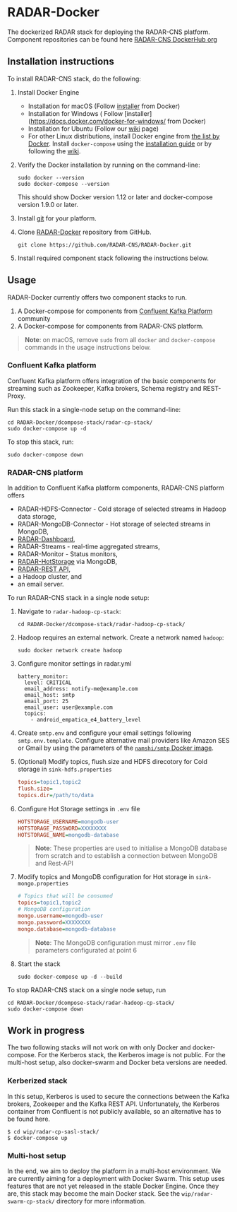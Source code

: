 # RADAR-Docker

The dockerized RADAR stack for deploying the RADAR-CNS platform. Component repositories can be found here [RADAR-CNS DockerHub org](https://hub.docker.com/u/radarcns/dashboard/)

## Installation instructions 
To install RADAR-CNS stack, do the following: 

1. Install Docker Engine
	  * Installation for macOS (Follow [installer](https://docs.docker.com/engine/installation/mac/) from Docker)
	  * Installation for Windows ( Follow [installer](https://docs.docker.com/docker-for-windows/ from Docker)
	  * Installation for Ubuntu (Follow our [wiki](https://github.com/RADAR-CNS/RADAR-Docker/wiki/How-to-set-up-docker-on-ubuntu) page)
	  * For other Linux distributions, install Docker engine from [the list by Docker](https://docs.docker.com/engine/installation/). Install `docker-compose` using the [installation guide](https://docs.docker.com/compose/install/) or by following the [wiki](https://github.com/RADAR-CNS/RADAR-Docker/wiki/How-to-set-up-docker-on-ubuntu#install-docker-compose).
2. Verify the Docker installation by running on the command-line:

	```shell
	sudo docker --version
	sudo docker-compose --version
	```
	This should show Docker version 1.12 or later and docker-compose version 1.9.0 or later.
3. Install [git](https://git-scm.com/book/en/v2/Getting-Started-Installing-Git) for your platform.
4. Clone [RADAR-Docker](https://github.com/RADAR-CNS/RADAR-Docker) repository from GitHub.

    ```shell
    git clone https://github.com/RADAR-CNS/RADAR-Docker.git
    ```
5. Install required component stack following the instructions below.

## Usage

RADAR-Docker currently offers two component stacks to run.

1. A Docker-compose for components from [Confluent Kafka Platform](http://docs.confluent.io/3.1.0/) community 
2. A Docker-compose for components from RADAR-CNS platform.

> **Note**: on macOS, remove `sudo` from all `docker` and `docker-compose` commands in the usage instructions below.

### Confluent Kafka platform
Confluent Kafka platform offers integration of the basic components for streaming such as Zookeeper, Kafka brokers, Schema registry and REST-Proxy. 

Run this stack in a single-node setup on the command-line:

```shell
cd RADAR-Docker/dcompose-stack/radar-cp-stack/
sudo docker-compose up -d
```

To stop this stack, run:

```shell
sudo docker-compose down
```

### RADAR-CNS platform

In addition to Confluent Kafka platform components, RADAR-CNS platform offers

* RADAR-HDFS-Connector - Cold storage of selected streams in Hadoop data storage,
* RADAR-MongoDB-Connector - Hot storage of selected streams in MongoDB,
* [RADAR-Dashboard](https://github.com/RADAR-CNS/RADAR-Dashboard),
* RADAR-Streams - real-time aggregated streams,
* RADAR-Monitor - Status monitors,
* [RADAR-HotStorage](https://github.com/RADAR-CNS/RADAR-HotStorage) via MongoDB, 
* [RADAR-REST API](https://github.com/RADAR-CNS/RADAR-RestApi),
* a Hadoop cluster, and
* an email server.

To run RADAR-CNS stack in a single node setup:

1. Navigate to `radar-hadoop-cp-stack`:

    ```shell
    cd RADAR-Docker/dcompose-stack/radar-hadoop-cp-stack/
    ```
2. Hadoop requires an external network. Create a network named `hadoop`:
 
    ```shell
    sudo docker network create hadoop
    ```
3. Configure monitor settings in radar.yml
 
    ```
    battery_monitor:
      level: CRITICAL
      email_address: notify-me@example.com
      email_host: smtp
      email_port: 25
      email_user: user@example.com
      topics:
        - android_empatica_e4_battery_level
     ```
4. Create `smtp.env` and configure your email settings following `smtp.env.template`. Configure alternative mail providers like Amazon SES or Gmail by using the parameters of the [`namshi/smtp` Docker image](https://hub.docker.com/r/namshi/smtp/).
5. (Optional) Modify topics, flush.size and HDFS direcotory for Cold storage in `sink-hdfs.properties`
 
    ```ini
    topics=topic1,topic2
    flush.size=
    topics.dir=/path/to/data
    ```
6. Configure Hot Storage settings in `.env` file
 
    ```ini
    HOTSTORAGE_USERNAME=mongodb-user
    HOTSTORAGE_PASSWORD=XXXXXXXX
    HOTSTORAGE_NAME=mongodb-database
    ```
    > **Note**: These properties are used to initialise a MongoDB database from scratch and to establish a connection between MongoDB and Rest-API   
7. Modify topics and MongoDB configuration for Hot storage in `sink-mongo.properties`
 
    ```ini
    # Topics that will be consumed
    topics=topic1,topic2
    # MongoDB configuration
    mongo.username=mongodb-user
    mongo.password=XXXXXXXX
    mongo.database=mongodb-database
    ```
    > **Note**: The MongoDB configuration must mirror `.env` file parameters configurated at point 6
8. Start the stack
 
    ```shell
    sudo docker-compose up -d --build
    ```

To stop RADAR-CNS stack on a single node setup, run

```shell
cd RADAR-Docker/dcompose-stack/radar-hadoop-cp-stack/
sudo docker-compose down
```

## Work in progress

The two following stacks will not work on with only Docker and docker-compose. For the Kerberos stack, the Kerberos image is not public. For the multi-host setup, also docker-swarm and Docker beta versions are needed.

### Kerberized stack

In this setup, Kerberos is used to secure the connections between the Kafka brokers, Zookeeper and the Kafka REST API. Unfortunately, the Kerberos container from Confluent is not publicly available, so an alternative has to be found here.

```shell
$ cd wip/radar-cp-sasl-stack/
$ docker-compose up
```

### Multi-host setup

In the end, we aim to deploy the platform in a multi-host environment. We are currently aiming for a deployment with Docker Swarm. This setup uses features that are not yet released in the stable Docker Engine. Once they are, this stack may become the main Docker stack. See the `wip/radar-swarm-cp-stack/` directory for more information.
